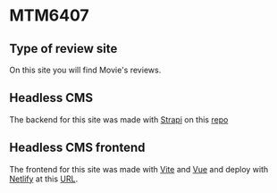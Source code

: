 # MTM6407

## Type of review site

On this site you will find Movie's reviews.

## Headless CMS

The backend for this site was made with [Strapi](https://github.com/strapi/strapi) on this [repo](https://github.com/HashanKaushalya/Headless-CMS)

## Headless CMS frontend

The frontend for this site was made with [Vite](https://vite.dev/) and [Vue](https://vuejs.org/) and deploy with [Netlify](https://www.netlify.com/) at this [URL](https://headless-cms-mtm6407-frontend.netlify.app/).
